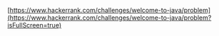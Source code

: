 [https://www.hackerrank.com/challenges/welcome-to-java/problem](https://www.hackerrank.com/challenges/welcome-to-java/problem?isFullScreen=true)